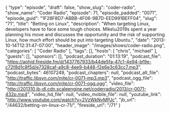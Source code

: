 {
  "type": "episode",
  "draft": false,
  "show_slug": "coder-radio",
  "show_name": "Coder Radio",
  "episode": 71,
  "episode_padded": "0071",
  "episode_guid": "1F28F8D7-ABBB-4F06-9B7D-EED991BEFF04",
  "slug": "71",
  "title": "Betting on Linux",
  "description": "When targeting Linux, developers have to face some tough choices. Mike\u2019s spent a year planning his move and discusses the opportunity and the risk of supporting Linux, how much effort should be put into targeting Ubuntu.",
  "date": "2013-10-14T12:31:47-07:00",
  "header_image": "/images/shows/coder-radio.png",
  "categories": [
    "Coder Radio"
  ],
  "tags": [],
  "hosts": [
    "chris",
    "michael"
  ],
  "guests": [],
  "sponsors": [],
  "podcast_duration": "01:13:19",
  "podcast_file": "https://aphid.fireside.fm/d/1437767933/b44de5fa-47c1-4e94-bf9e-c72f8d1c8f5d/e7328caf-a9c8-4ee9-b448-f2e6e3c63cc7.mp3",
  "podcast_bytes": 46107249,
  "podcast_chapters": null,
  "podcast_alt_file": "http://traffic.libsyn.com/jnite/cr-0071-mp3.mp3",
  "podcast_ogg_file": "http://traffic.libsyn.com/jnite/cr-0071-ogg.ogg",
  "video_file": "http://201310.jb-dl.cdn.scaleengine.net/coderradio/2013/cr-0071-432p.mp4",
  "video_hd_file": null,
  "video_mobile_file": null,
  "youtube_link": "http://www.youtube.com/watch?v=2VzWkNvMPJc",
  "jb_url": "/44632/betting-on-linux-cr-71/",
  "fireside_url": "/71"
}

